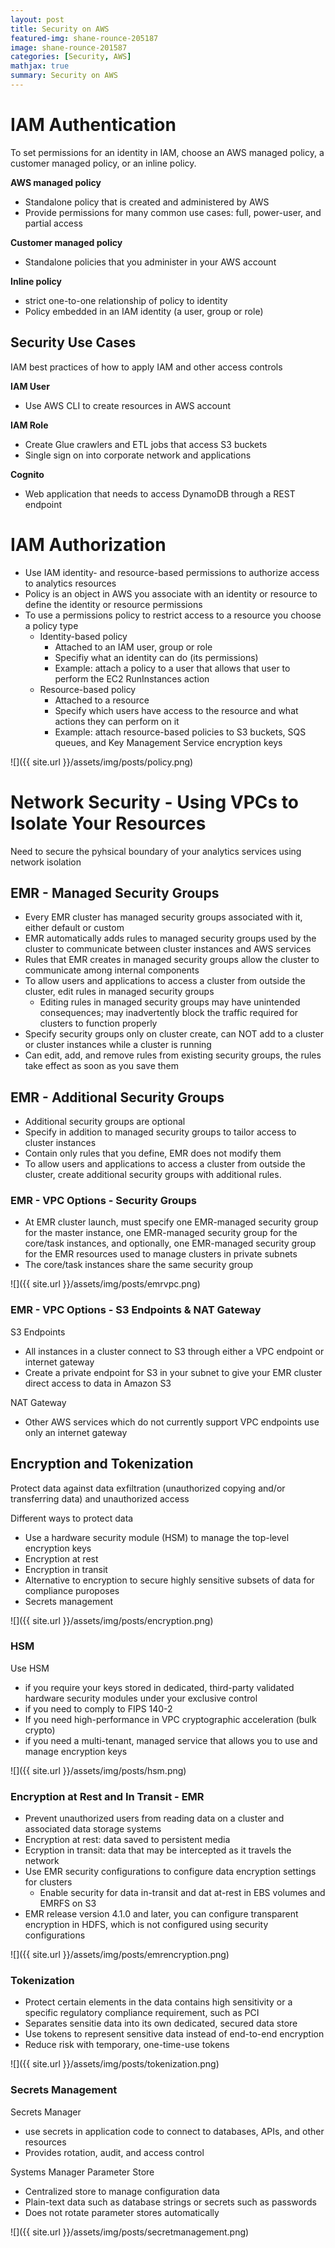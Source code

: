 ```yaml
---
layout: post
title: Security on AWS
featured-img: shane-rounce-205187
image: shane-rounce-201587
categories: [Security, AWS]
mathjax: true
summary: Security on AWS
---
```


# IAM Authentication

To set permissions for an identity in IAM, choose an AWS managed policy, a customer managed policy, or an inline policy.

**AWS managed policy**
- Standalone policy that is created and administered by AWS
- Provide permissions for many common use cases: full, power-user, and partial access

**Customer managed policy**
- Standalone policies that you administer in your AWS account

**Inline policy**
- strict one-to-one relationship of policy to identity
- Policy embedded in an IAM identity (a user, group or role)

## Security Use Cases

IAM best practices of how to apply IAM and other access controls

**IAM User**
- Use AWS CLI to create resources in AWS account

**IAM Role**
- Create Glue crawlers and ETL jobs that access S3 buckets
- Single sign on into corporate network and applications

**Cognito**
- Web application that needs to access DynamoDB through a REST endpoint

# IAM Authorization

- Use IAM identity- and resource-based permissions to authorize access to analytics resources
- Policy is an object in AWS you associate with an identity or resource to define the identity or resource permissions
- To use a permissions policy to restrict access to a resource you choose a policy type
  - Identity-based policy
    - Attached to an IAM user, group or role
    - Specifiy what an identity can do (its permissions)
    - Example: attach a policy to a user that allows that user to perform the EC2 RunInstances action
  - Resource-based policy
    - Attached to a resource
    - Specify which users have access to the resource and what actions they can perform on it
    - Example: attach resource-based policies to S3 buckets, SQS queues, and Key Management Service encryption keys


![]({{ site.url }}/assets/img/posts/policy.png)

# Network Security - Using VPCs to Isolate Your Resources

Need to secure the pyhsical boundary of your analytics services using network isolation

## EMR - Managed Security Groups

- Every EMR cluster has managed security groups associated with it, either default or custom
- EMR automatically adds rules to managed security groups used by the cluster to communicate between cluster instances and AWS services
- Rules that EMR creates in managed security groups allow the cluster to communicate among internal components
- To allow users and applications to access a cluster from outside the cluster, edit rules in managed security groups
  - Editing rules in managed security groups may have unintended consequences; may inadvertently block the traffic required for clusters to function properly
- Specify security groups only on cluster create, can NOT add to a cluster or cluster instances while a cluster is running
- Can edit, add, and remove rules from existing security groups, the rules take effect as soon as you save them

## EMR - Additional Security Groups

- Additional security groups are optional
- Specify in addition to managed security groups to tailor access to cluster instances
- Contain only rules that you define, EMR does not modify them
- To allow users and applications to access a cluster from outside the cluster, create additional security groups with additional rules.

### EMR - VPC Options - Security Groups

- At EMR cluster launch, must specify one EMR-managed security group for the master instance, one EMR-managed security group for the core/task instances, and optionally, one EMR-managed security group for the EMR resources used to manage clusters in private subnets
- The core/task instances share the same security group

![]({{ site.url }}/assets/img/posts/emrvpc.png)

### EMR - VPC Options - S3 Endpoints & NAT Gateway

S3 Endpoints
- All instances in a cluster connect to S3 through either a VPC endpoint or internet gateway
- Create a private endpoint for S3 in your subnet to give your EMR cluster direct access to data in Amazon S3

NAT Gateway
- Other AWS services which do not currently support VPC endpoints use only an internet gateway


## Encryption and Tokenization

Protect data against data exfiltration (unauthorized copying and/or transferring data) and unauthorized access

Different ways to protect data
- Use a hardware security module (HSM) to manage the top-level encryption keys
- Encryption at rest
- Encryption in transit
- Alternative to encryption to secure highly sensitive subsets of data for compliance puroposes
- Secrets management

![]({{ site.url }}/assets/img/posts/encryption.png)

### HSM

Use HSM 
- if you require your keys stored in dedicated, third-party validated hardware security modules under your exclusive control
- if you need to comply to FIPS 140-2
- If you need high-performance in VPC cryptographic acceleration (bulk crypto)
- if you need a multi-tenant, managed service that allows you to use and manage encryption keys


![]({{ site.url }}/assets/img/posts/hsm.png)

### Encryption at Rest and In Transit - EMR

- Prevent unauthorized users from reading data on a cluster and associated data storage systems
- Encryption at rest: data saved to persistent media
- Ecryption in transit: data that may be intercepted as it travels the network
- Use EMR security configurations to configure data encryption settings for clusters
  - Enable security for data in-transit and dat at-rest in EBS volumes and EMRFS on S3
- EMR release version 4.1.0 and later, you can configure transparent encryption in HDFS, which is not configured using security configurations
 
![]({{ site.url }}/assets/img/posts/emrencryption.png)

### Tokenization

- Protect certain elements in the data contains high sensitivity or a specific regulatory compliance requirement, such as PCI
- Separates sensitie data into its own dedicated, secured data store
- Use tokens to represent sensitive data instead of end-to-end encryption
- Reduce risk with temporary, one-time-use tokens

![]({{ site.url }}/assets/img/posts/tokenization.png)

### Secrets Management

Secrets Manager
- use secrets in application code to connect to databases, APIs, and other resources
- Provides rotation, audit, and access control

Systems Manager Parameter Store
- Centralized store to manage configuration data
- Plain-text data such as database strings or secrets such as passwords
- Does not rotate parameter stores automatically

![]({{ site.url }}/assets/img/posts/secretmanagement.png)


